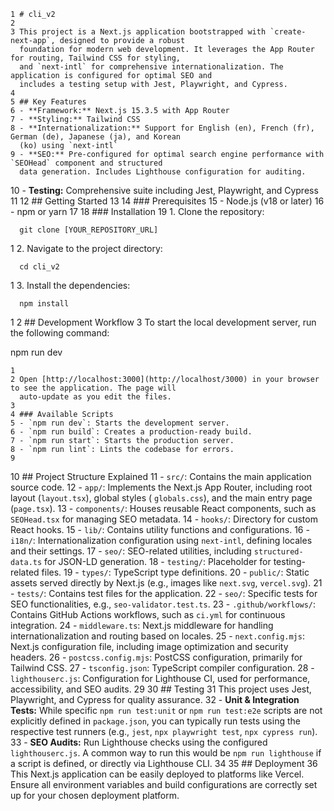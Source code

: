 
    1 # cli_v2
    2
    3 This project is a Next.js application bootstrapped with `create-next-app`, designed to provide a robust
      foundation for modern web development. It leverages the App Router for routing, Tailwind CSS for styling,
      and `next-intl` for comprehensive internationalization. The application is configured for optimal SEO and
      includes a testing setup with Jest, Playwright, and Cypress.
    4
    5 ## Key Features
    6 - **Framework:** Next.js 15.3.5 with App Router
    7 - **Styling:** Tailwind CSS
    8 - **Internationalization:** Support for English (en), French (fr), German (de), Japanese (ja), and Korean
      (ko) using `next-intl`
    9 - **SEO:** Pre-configured for optimal search engine performance with `SEOHead` component and structured
      data generation. Includes Lighthouse configuration for auditing.
   10 - **Testing:** Comprehensive suite including Jest, Playwright, and Cypress
   11
   12 ## Getting Started
   13
   14 ### Prerequisites
   15 - Node.js (v18 or later)
   16 - npm or yarn
   17
   18 ### Installation
   19 1.  Clone the repository:

      git clone [YOUR_REPOSITORY_URL]

   1 2.  Navigate to the project directory:

      cd cli_v2

   1 3.  Install the dependencies:

      npm install

   1
   2 ## Development Workflow
   3 To start the local development server, run the following command:

  npm run dev


    1
    2 Open [http://localhost:3000](http://localhost/3000) in your browser to see the application. The page will
      auto-update as you edit the files.
    3
    4 ### Available Scripts
    5 - `npm run dev`: Starts the development server.
    6 - `npm run build`: Creates a production-ready build.
    7 - `npm run start`: Starts the production server.
    8 - `npm run lint`: Lints the codebase for errors.
    9
   10 ## Project Structure Explained
   11 - `src/`: Contains the main application source code.
   12     - `app/`: Implements the Next.js App Router, including root layout (`layout.tsx`), global styles (
      `globals.css`), and the main entry page (`page.tsx`).
   13     - `components/`: Houses reusable React components, such as `SEOHead.tsx` for managing SEO metadata.
   14     - `hooks/`: Directory for custom React hooks.
   15     - `lib/`: Contains utility functions and configurations.
   16         - `i18n/`: Internationalization configuration using `next-intl`, defining locales and their
      settings.
   17         - `seo/`: SEO-related utilities, including `structured-data.ts` for JSON-LD generation.
   18     - `testing/`: Placeholder for testing-related files.
   19     - `types/`: TypeScript type definitions.
   20 - `public/`: Static assets served directly by Next.js (e.g., images like `next.svg`, `vercel.svg`).
   21 - `tests/`: Contains test files for the application.
   22     - `seo/`: Specific tests for SEO functionalities, e.g., `seo-validator.test.ts`.
   23 - `.github/workflows/`: Contains GitHub Actions workflows, such as `ci.yml` for continuous integration.
   24 - `middleware.ts`: Next.js middleware for handling internationalization and routing based on locales.
   25 - `next.config.mjs`: Next.js configuration file, including image optimization and security headers.
   26 - `postcss.config.mjs`: PostCSS configuration, primarily for Tailwind CSS.
   27 - `tsconfig.json`: TypeScript compiler configuration.
   28 - `lighthouserc.js`: Configuration for Lighthouse CI, used for performance, accessibility, and SEO audits.
   29
   30 ## Testing
   31 This project uses Jest, Playwright, and Cypress for quality assurance.
   32 - **Unit & Integration Tests:** While specific `npm run test:unit` or `npm run test:e2e` scripts are not
      explicitly defined in `package.json`, you can typically run tests using the respective test runners (e.g.,
      `jest`, `npx playwright test`, `npx cypress run`).
   33 - **SEO Audits:** Run Lighthouse checks using the configured `lighthouserc.js`. A common way to run this
      would be `npm run lighthouse` if a script is defined, or directly via Lighthouse CLI.
   34
   35 ## Deployment
   36 This Next.js application can be easily deployed to platforms like Vercel. Ensure all environment variables
      and build configurations are correctly set up for your chosen deployment platform.

